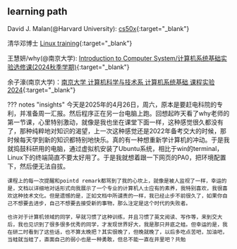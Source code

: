 ## learning path

David J. Malan(@Harvard University): [cs50x](https://csdiy.wiki/%E7%BC%96%E7%A8%8B%E5%85%A5%E9%97%A8/C/CS50/){:target="_blank"}


清华邓博士 [Linux training](https://www.bilibili.com/video/BV1Mt421L7sS?spm_id_from=333.788.videopod.sections&vd_source=a69c9948d8c31b427ccd421455913cab){:target="_blank"}


王慧妍/why(@南京大学): [Introduction to Computer System/计算机系统基础实验选修课(2024秋季学期)](http://www.why.ink:8080/ICS/2024/Main_Page){:target="_blank"}

余子濠(南京大学)：[南京大学 计算机科学与技术系 计算机系统基础 课程实验 2024](https://nju-projectn.github.io/ics-pa-gitbook/ics2024/index.html){:target="_blank"}


??? notes "insights"
    今天是2025年的4月26日，周六，原本是要赶电科院的专利，并准备周一汇报。然后程序正在另一台电脑上跑。回想起昨天看了why老师的第一节课，心里特别激动，就像是我也坐在课堂下面一样，这种感觉很久都没有了，那种纯粹地对知识的渴望，上一次这种感觉还是2022年备考交大的时候，那时候每天学到新的知识都特别地快乐。真的有一种想重新学计算机的冲动。于是我就捣鼓科研用的电脑，通过虚拟机安装了Ubuntu系统，相比于win的terminal，Linux下的终端简直不要太好用了。于是我就想着跟一下网页的PA0，把环境配置下，然后便无法自拔。
    
    课程上的每一次提醒和pointd remark都骂到了我的心坎上，就像是被人监视了一样，幸运的是，文档以详细地对话形式向我展示了一个专业的计算机人士应有的素养，我特别喜欢，我很喜欢这种技术文化。但是遗憾的是，正如文档中所谴责的一样，我已经止步不前很久了，如果你自己不想要去进步，自己不想要去接受新的事物，那么注定是这个时代的失败者。
    
    也许对于计算机领域的同学，早就习惯了这种训练，并且习惯了英文阅读、写作等，来到交大后，我也见识到了很多很多优秀的同学，才发现世界好大，我是那只井底之蛙。但幸运的是，我在研二时看到了这些话，也不算太晚把？其实很晚了，但晚就晚了，以后多吃点苦吧，加油吧，当蛙就当蛙了，直面自己的弱小也是一种勇敢，但总不能一直在井里吧？共勉
 

